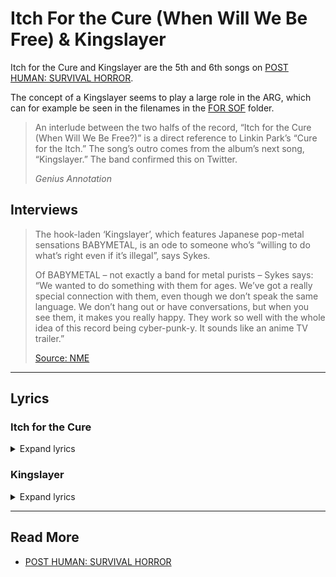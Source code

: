 # Itch For the Cure (When Will We Be Free) & Kingslayer

Itch for the Cure and Kingslayer are the 5th and 6th songs on [POST HUMAN: SURVIVAL HORROR](ph-survival-horror). 

The concept of a Kingslayer seems to play a large role in the ARG, which can 
for example be seen in the filenames in the [FOR SOF](../files/for-sof) folder.


> An interlude between the two halfs of the record, 
“Itch for the Cure (When Will We Be Free?)” is a direct 
reference to Linkin Park’s “Cure for the Itch.” The song’s 
outro comes from the album’s next song, “Kingslayer.” 
The band confirmed this on Twitter.
>
> *Genius Annotation*

## Interviews

> The hook-laden ‘Kingslayer’, which features Japanese pop-metal sensations BABYMETAL, 
is an ode to someone who’s “willing to do what’s right even if it’s illegal”, says Sykes.
>
> Of BABYMETAL – not exactly a band for metal purists – Sykes says: “We wanted to do 
something with them for ages. We’ve got a really special connection with them, even 
though we don’t speak the same language. We don’t hang out or have conversations, but 
when you see them, it makes you really happy. They work so well with the whole idea of 
this record being cyber-punk-y. It sounds like an anime TV trailer.” 
>
> [Source: NME](https://www.nme.com/big-reads/bring-me-the-horizon-cover-interview-2020-post-human-survival-horror-2804768)

***

## Lyrics

### Itch for the Cure
<details class="lyrics">
<summary>Expand lyrics</summary>

> [Verse: Oliver Sykes]
> I know why you're here, you're fed up of the fear
> Sick of the fantasy world they've built, so you never see clear
> Something is coming unplugged (Coming unplugged)
> There's a glitch in your trust
> You got an itch for the cure, but you're scared to walk out the door
> I'm here to tell you there's a universe that lives without law
> Something is coming unplugged (Unplugged)
> 'Cause you keep asking yourself
>
> [Chorus: Oliver Sykes]
> When will we be free?
> When will we be free?
> Whеn will we be free?
> When will wе be free?
>
> [Outro: Oliver Sykes & Su-Metal]
> I wanna be a kingslayer (When will we be free?)
> Something is coming unplugged (When will we be free?)
> There's a glitch in your trust
> I wanna be a kingslayer (When will we be free?)
> Something is coming unplugged (When will we be free?)
> There's a glitch in your trust

</details>

### Kingslayer

<details class="lyrics">
<summary>Expand lyrics</summary>

> [Intro: Oli Sykes]
> Blegh
>
> [Verse 1: Oli Sykes]
> Hi, are you looking for the other side?
> Feel like nothing ever seems quite right?
> Are you circling the drainpipe?
> Getting off on pain like you're corrupted?
> I need to know where your loyalties lie
> Tell me, are you gonna bark or bite?
> Do you really wanna twist the knife in the belly
> Of the monster?
>
> [Pre-Chorus: Oli Sykes]
> Get the fuck up, wake the fuck up
> Wipe the system and back the fuck up
> You're a puppet when thеy cut your strings off
> Don't come crawling back
>
> [Chorus: Su-Metal]
> Kingslayer, destroying castlеs in the sky
> Kingslayer, forevermore the apple of my eye
> I'd sacrifice my life to find you, angel of the blade
> Kingslayer, come and collect us from the night
>
> [Verse 2: Su-Metal, Oli Sykes, Su-Metal & Oli Sykes]
> 暗い、この見えない世界
> まだ消えない未来
> ただ手に入れたい another world
> System failure
> Life is encrypted, you are modified
> Like a virus in a lullaby
> Artificial till the day you die, silly programme
> You're corrupted
>
> [Pre-Chorus: Oli Sykes & Su-Metal]
> Get the fuck up, wake the fuck up
> Wipe the system and back the fuck up
> You're a puppet when they cut your strings off
> Don't come crawling back, you're on your own
> さあ時の
> 扉を開けて行こうよ
>
> [Chorus: Su-Metal, Su-Metal & Oli Sykes]
> Kingslayer, destroying castles in the sky
> Kingslayer, I'll fight for you until I die
> Kingslayer, destroying castles in the sky
> Kingslayer, forevermore the apple of my eye
> I'd sacrifice it all to guide you, never have to battle alone
> Kingslayer, come and collect us from the night
>
> [Breakdown: Oli Sykes, Su-Metal & MOAMETAL]
> This is your wake up call
> We're going down the rabbit hole
> Are you ready?
> I can't feel you
> Oh, yeah
>
> [Outro: Oli Sykes]
> Is this what you want?
> This is what you'll fucking get
> You motherfucking shit

</details>

***

## Read More

- [POST HUMAN: SURVIVAL HORROR](ph-survival-horror)